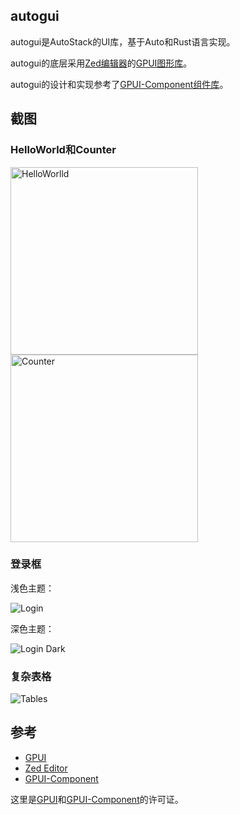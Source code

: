 ## autogui

autogui是AutoStack的UI库，基于Auto和Rust语言实现。

autogui的底层采用[Zed编辑器](https://zed.dev/)的[GPUI图形库](https://www.gpui.rs/)。

autogui的设计和实现参考了[GPUI-Component组件库](https://github.com/longbridgeapp/gpui-component)。


## 截图

### HelloWorld和Counter

<p float="left">
    <img src="https://foruda.gitee.com/images/1730020919636079815/3c8f4d9e_142056.png" alt="HelloWorlld" width="300"/>
    <img src="https://foruda.gitee.com/images/1730021021429704035/4625e3ce_142056.png" alt="Counter" width="300"/>
</p>

### 登录框

浅色主题：

![Login](https://foruda.gitee.com/images/1730020177031951332/d2cae60b_142056.png "Login")

深色主题：

![Login Dark](https://foruda.gitee.com/images/1730020232074825410/43d51b5c_142056.png "Login Dark")

### 复杂表格

![Tables](https://foruda.gitee.com/images/1732259086740205518/b291e9f9_142056.png "Tables")

## 参考

- [GPUI](https://gpui.rs)
- [Zed Editor](https://zed.dev/)
- [GPUI-Component](https://github.com/longbridgeapp/gpui-component)

这里是[GPUI](references/LICENSE_GPUI)和[GPUI-Component](references/LICENSE_GPUI-Component)的许可证。
